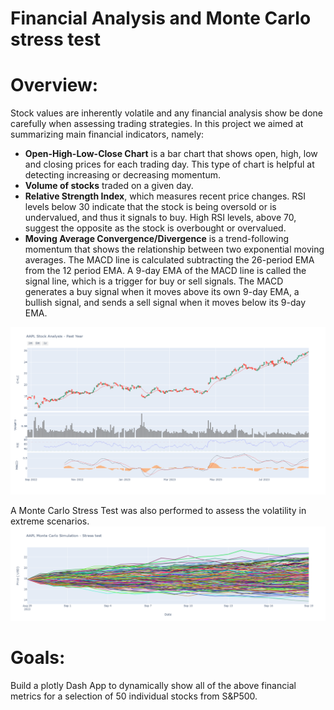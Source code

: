 # Financial Analysis and Monte Carlo stress test


# Overview:
Stock values are inherently volatile and any financial analysis show be done carefully when assessing trading strategies. 
In this project we aimed at summarizing main financial indicators, namely:
- **Open-High-Low-Close Chart** is a bar chart that shows open, high, low and closing prices for each trading day. This 
type of chart is helpful at detecting increasing or decreasing momentum.
- **Volume of stocks** traded on a given day.
- **Relative Strength Index**, which measures recent price changes. RSI levels below 30 indicate that the stock is being 
oversold or is undervalued, and thus it signals to buy. High RSI levels, above 70, 
suggest the opposite as the stock is overbought or overvalued.
- **Moving Average Convergence/Divergence** is a trend-following momentum that shows the relationship between 
two exponential moving averages. The MACD line is calculated subtracting the 26-period EMA from the 12 period EMA. 
A 9-day EMA of the MACD line is called the signal line, which is a trigger for buy or sell signals. The MACD generates a 
buy signal when it moves above its own 9-day EMA, a bullish signal, and sends a sell signal when it moves below its 9-day EMA.

![Screenshot](images/financial_analysis.png)

A Monte Carlo Stress Test was also performed to assess the volatility in extreme scenarios.
![Screenshot](images/monte_carlo_stress_test.png)

# Goals:
Build a plotly Dash App to dynamically show all of the above financial metrics for a selection of 50 individual stocks from S&P500.